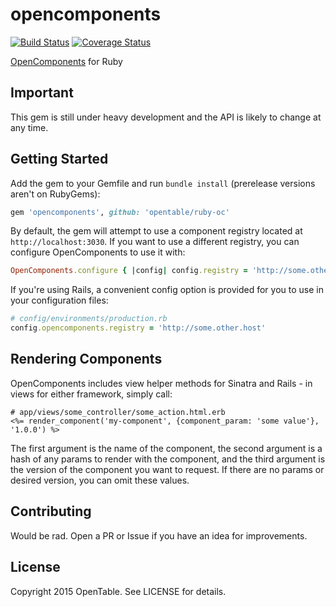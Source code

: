 # opencomponents
[![Build Status](https://travis-ci.org/opentable/ruby-oc.svg?branch=master)](https://travis-ci.org/opentable/ruby-oc)
[![Coverage Status](https://coveralls.io/repos/opentable/ruby-oc/badge.svg)](https://coveralls.io/r/opentable/ruby-oc)

[OpenComponents][1] for Ruby

[1]:https://github.com/opentable/oc

## Important
This gem is still under heavy development and the API is likely to change at any time.

## Getting Started
Add the gem to your Gemfile and run `bundle install` (prerelease versions aren't on RubyGems):
```ruby
gem 'opencomponents', github: 'opentable/ruby-oc'
```

By default, the gem will attempt to use a component registry located at `http://localhost:3030`.
If you want to use a different registry, you can configure OpenComponents to use it with:
```ruby
OpenComponents.configure { |config| config.registry = 'http://some.other.host' }
```

If you're using Rails, a convenient config option is provided for you to use in your configuration files:
```ruby
# config/environments/production.rb
config.opencomponents.registry = 'http://some.other.host'
```

## Rendering Components
OpenComponents includes view helper methods for Sinatra and Rails - in views for either framework, simply call:
```erb
# app/views/some_controller/some_action.html.erb
<%= render_component('my-component', {component_param: 'some value'}, '1.0.0') %>
```
The first argument is the name of the component, the second argument is a hash of any params to render with
the component, and the third argument is the version of the component you want to request. If there are no params
or desired version, you can omit these values.

## Contributing
Would be rad. Open a PR or Issue if you have an idea for improvements.

## License
Copyright 2015 OpenTable. See LICENSE for details.
